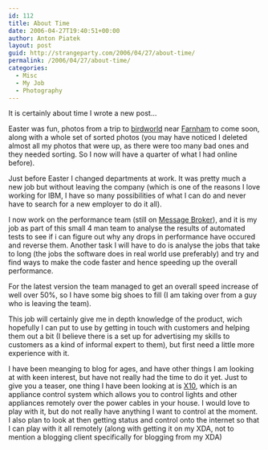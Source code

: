 ```yaml
---
id: 112
title: About Time
date: 2006-04-27T19:40:51+00:00
author: Anton Piatek
layout: post
guid: http://strangeparty.com/2006/04/27/about-time/
permalink: /2006/04/27/about-time/
categories:
  - Misc
  - My Job
  - Photography
---
```

It is certainly about time I wrote a new post&#8230;

Easter was fun, photos from a trip to [birdworld](http://www.birdworld.co.uk/) near [Farnham](http://maps.google.com/maps?f=q&hl=en&q=Farnham,+Surrey,+GU9,+UK&ll=51.214073,-0.795633&spn=0.322592,0.770416&om=1) to come soon, along with a whole set of sorted photos (you may have noticed I deleted almost all my photos that were up, as there were too many bad ones and they needed sorting. So I now will have a quarter of what I had online before).

Just before Easter I changed departments at work. It was pretty much a new job but without leaving the company (which is one of the reasons I love working for IBM, I have so many possibilities of what I can do and never have to search for a new employer to do it all).

I now work on the performance team (still on [Message Broker](http://www.ibm.com/software/integration/wbimessagebroker/)), and it is my job as part of this small 4 man team to analyse the results of automated tests to see if i can figure out why any drops in performance have occured and reverse them. Another task I will have to do is analyse the jobs that take to long (the jobs the software does in real world use preferably) and try and find ways to make the code faster and hence speeding up the overall performance.

For the latest version the team managed to get an overall speed increase of well over 50%, so I have some big shoes to fill (I am taking over from a guy who is leaving the team).

This job will certainly give me in depth knowledge of the product, wich hopefully I can put to use by getting in touch with customers and helping them out a bit (I believe there is a set up for advertising my skills to customers as a kind of informal expert to them), but first need a little more experience with it.

I have been meanging to blog for ages, and have other things I am looking at with keen interest, but have not really had the time to do it yet. Just to give you a teaser, one thing I have been looking at is [X10](http://en.wikipedia.org/wiki/X10_(industry_standard)), which is an appliance control system which allows you to control lights and other appliances remotely over the power cables in your house. I would love to play with it, but do not really have anything I want to control at the moment. I also plan to look at then getting status and control onto the internet so that I can play with it all remotely (along with getting it on my XDA, not to mention a blogging client specifically for blogging from my XDA)